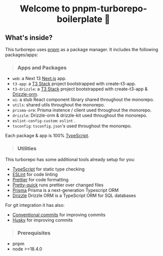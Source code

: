 <h1 align="center">Welcome to pnpm-turborepo-boilerplate 👋</h1>

## What's inside?

This turborepo uses [pnpm](https://pnpm.io) as a package manager. It includes the following packages/apps:

> ### Apps and Packages

- `web`: a Next 13 [Next.js](https://nextjs.org/) app.
- `t3-app`: a [T3 Stack](https://create.t3.gg/) project bootstrapped with create-t3-app.
- `t3-drizzle`: a [T3 Stack](https://create.t3.gg/) project bootstrapped with create-t3-app & [Drizzle-orm](https://github.com/drizzle-team/drizzle-orm).
- `ui`: a stub React component library shared throughout the monorepo.
- `utils`: shared utils throughout the monorepo.
- `prisma-orm`: Prisma instence / client used throughout the monorepo.
- `drizzle`: Drizzle-orm & drizzle-kit used throughout the monorepo.
- `eslint-config-custom`: `eslint` .
- `tsconfig`: `tsconfig.json`'s used throughout the monorepo.

Each package & app is 100% [TypeScript](https://www.typescriptlang.org/).

> ### Utilities

This turborepo has some additional tools already setup for you:

- [TypeScript](https://www.typescriptlang.org/) for static type checking
- [ESLint](https://eslint.org/) for code linting
- [Prettier](https://prettier.io) for code formatting
- [Pretty-quick](https://github.com/azz/pretty-quick) runs prettier over changed files
- [Prisma](https://github.com/prisma/prisma) Prisma is a next-generation Typescript ORM
- [Drizzle](https://github.com/drizzle-team/drizzle-orm) Drizzle ORM is a TypeScript ORM for SQL databases

For git integration it has also:

- [Conventional commits](https://www.conventionalcommits.org/en/v1.0.0/) for improving commits
- [Husky](https://github.com/typicode/husky) for improving commits

> ### Prerequisites

- pnpm
- node >=18.4.0
